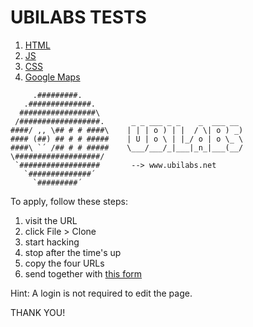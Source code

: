 # UBILABS TESTS

1. <a href="http://jsbin.com/nogoko/edit">HTML</a>
2. <a href="http://jsbin.com/lokoqa/edit">JS</a>
3. <a href="http://jsbin.com/hekifa/edit">CSS</a>
4. <a href="http://jsbin.com/pizoqo/edit">Google Maps</a>


```
     .#########.
   .##############.
  #################\
 /##################.      _ _ ___ _ _    _  ___ __
####/ ,, \## # # ####\    | | | o ) | |  / \| o ) _)
#### (##) ## # # #####    | U | o \ | |_/ o | o \_ \
####\ `´ /## # # #####    \___/___/_|___|_n_|___(__/
\###################/
 `##################       --> www.ubilabs.net
   `##############´
     `#########´

```

To apply, follow these steps:

1. visit the URL
2. click File > Clone
3. start hacking
4. stop after the time's up
5. copy the four URLs
6. send together with <a href="http://goo.gl/forms/JAZxGRmCK6">this form</a>

Hint: A login is not required to edit the page. 

THANK YOU!
